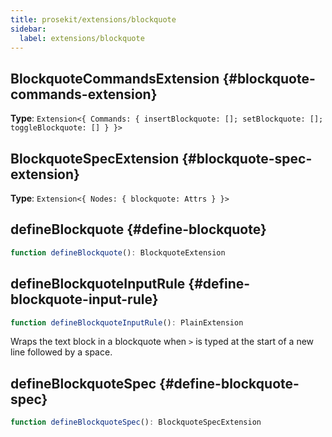 ```yaml
---
title: prosekit/extensions/blockquote
sidebar:
  label: extensions/blockquote
---
```



## BlockquoteCommandsExtension {#blockquote-commands-extension}

**Type**: `Extension<{ Commands: { insertBlockquote: []; setBlockquote: []; toggleBlockquote: [] } }>`

## BlockquoteSpecExtension {#blockquote-spec-extension}

**Type**: `Extension<{ Nodes: { blockquote: Attrs } }>`

## defineBlockquote {#define-blockquote}

```ts
function defineBlockquote(): BlockquoteExtension
```

## defineBlockquoteInputRule {#define-blockquote-input-rule}

```ts
function defineBlockquoteInputRule(): PlainExtension
```

Wraps the text block in a blockquote when `>` is typed at the start of a new
line followed by a space.

## defineBlockquoteSpec {#define-blockquote-spec}

```ts
function defineBlockquoteSpec(): BlockquoteSpecExtension
```
